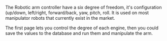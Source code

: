 The Robotic arm controller have a six degree of freedom, it's configuration (up/down, left/right, forward/back, yaw, pitch, roll. It is used on most manipulator robots that currently exist in the market.

The first page lets you control the degree of each engine, then you could save the values to the database and run them and manipulate the arm.
